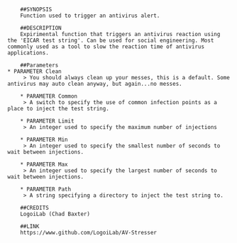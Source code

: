         ##SYNOPSIS
        Function used to trigger an antivirus alert.

        ##DESCRIPTION
        Expirimental function that triggers an antivirus reaction using the 'EICAR test string'. Can be used for social engineering. Most commonly used as a tool to slow the reaction time of antivirus applications.

        ##Parameters
	* PARAMETER Clean
         > You should always clean up your messes, this is a default. Some antivirus may auto clean anyway, but again...no messes.

        * PARAMETER Common
         > A switch to specify the use of common infection points as a place to inject the test string.

        * PARAMETER Limit
         > An integer used to specify the maximum number of injections
    
        * PARAMETER Min
         > An integer used to specify the smallest number of seconds to wait between injections.

        * PARAMETER Max
         > An integer used to specify the largest number of seconds to wait between injections.

        * PARAMETER Path
         > A string specifying a directory to inject the test string to.

        ##CREDITS
        LogoiLab (Chad Baxter)

        ##LINK
        https://www.github.com/LogoiLab/AV-Stresser